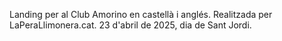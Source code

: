 Landing per al Club Amorino en castellà i anglés. Realitzada per LaPeraLlimonera.cat. 23 d'abril de 2025, dia de Sant Jordi.
